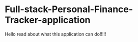 # Full-stack-Personal-Finance-Tracker-application



Hello read about what this application can do!!!!!